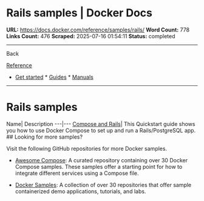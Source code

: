 # Rails samples | Docker Docs

**URL:** https://docs.docker.com/reference/samples/rails/
**Word Count:** 778
**Links Count:** 476
**Scraped:** 2025-07-16 01:54:11
**Status:** completed

---

Back

[Reference](https://docs.docker.com/reference/)

  * [Get started](https://docs.docker.com/get-started/)   * [Guides](https://docs.docker.com/guides/)   * [Manuals](https://docs.docker.com/manuals/)

* * *

# Rails samples

Name| Description   ---|---   [Compose and Rails](https://github.com/docker/awesome-compose/tree/master/official-documentation-samples/rails/)| This Quickstart guide shows you how to use Docker Compose to set up and run a Rails/PostgreSQL app.      ## Looking for more samples?

Visit the following GitHub repositories for more Docker samples.

  * [Awesome Compose](https://github.com/docker/awesome-compose): A curated repository containing over 30 Docker Compose samples. These samples offer a starting point for how to integrate different services using a Compose file.

  * [Docker Samples](https://github.com/dockersamples?q=&type=all&language=&sort=stargazers): A collection of over 30 repositories that offer sample containerized demo applications, tutorials, and labs.